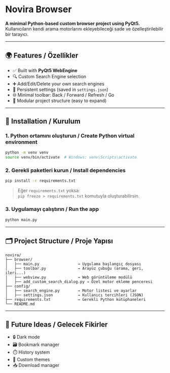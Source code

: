 # Novira Browser

**A minimal Python-based custom browser project using PyQt5.**  
Kullanıcıların kendi arama motorlarını ekleyebileceği sade ve özelleştirilebilir bir tarayıcı.

---

## 🌍 Features / Özellikler

- ✅ Built with **PyQt5 WebEngine**
- 🔍 Custom Search Engine selection
- ➕ Add/Edit/Delete your own search engines
- 🧠 Persistent settings (saved in `settings.json`)
- 🌐 Minimal toolbar: Back / Forward / Refresh / Go
- 🧩 Modular project structure (easy to expand)

---



## 🚀 Installation / Kurulum

### 1. Python ortamını oluşturun / Create Python virtual environment

```bash
python -m venv venv
source venv/bin/activate  # Windows: venv\Scripts\activate
```

### 2. Gerekli paketleri kurun / Install dependencies

```bash
pip install -r requirements.txt
```

> Eğer `requirements.txt` yoksa:  
> `pip freeze > requirements.txt` komutuyla oluşturabilirsin.

### 3. Uygulamayı çalıştırın / Run the app

```bash
python main.py
```

---

## 🗂️ Project Structure / Proje Yapısı

```
novira/
├── browser/
│   ├── main.py                 → Uygulama başlangıç dosyası
│   ├── toolbar.py              → Arayüz çubuğu (arama, geri, ileri...)
│   ├── webview.py              → Web görüntüleme modülü
│   ├── add_custom_search_dialog.py → Özel motor ekleme penceresi
├── config/
│   ├── search_engine.py        → Motor listesi ve ayarlar
│   ├── settings.json           → Kullanıcı tercihleri (JSON)
├── requirements.txt            → Gerekli Python kütüphaneleri
└── README.md
```

---

## 🧠 Future Ideas / Gelecek Fikirler

- 🔒 Dark mode
- 🗃️ Bookmark manager
- ⏱️ History system
- 🎨 Custom themes
- 📥 Download manager

